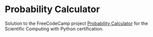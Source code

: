 # Probability Calculator

Solution to the FreeCodeCamp project [Probability Calculator](https://www.freecodecamp.org/learn/scientific-computing-with-python/scientific-computing-with-python-projects/probability-calculator) for the Scientific Computing with Python certification.
